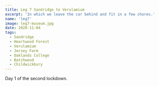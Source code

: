 ```yaml
---
title: Leg 7 Sandridge to Verulamium
excerpt: 'In which we leave the car behind and fit in a few chores.'
name: 'leg7'
image: leg7-museum.jpg
date: 2020-11-04
tags:
  - Sandridge
  - Heartwood Forest
  - Verulamium
  - Jersey Farm
  - Oaklands College
  - Batchwood
  - Childwickbury
---
```


Day 1 of the second lockdown.
